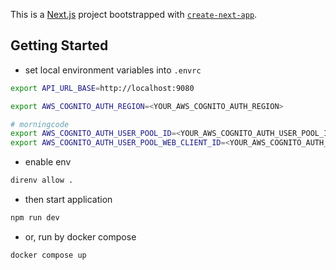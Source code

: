 This is a [Next.js](https://nextjs.org/) project bootstrapped with [`create-next-app`](https://github.com/vercel/next.js/tree/canary/packages/create-next-app).

## Getting Started

- set local environment variables into `.envrc`

```bash
export API_URL_BASE=http://localhost:9080

export AWS_COGNITO_AUTH_REGION=<YOUR_AWS_COGNITO_AUTH_REGION>

# morningcode
export AWS_COGNITO_AUTH_USER_POOL_ID=<YOUR_AWS_COGNITO_AUTH_USER_POOL_ID>
export AWS_COGNITO_AUTH_USER_POOL_WEB_CLIENT_ID=<YOUR_AWS_COGNITO_AUTH_USER_POOL_WEB_CLIENT_ID>
```

- enable env

```bash
direnv allow .
```

- then start application

```bash
npm run dev
```

- or, run by docker compose

```bash
docker compose up
```
